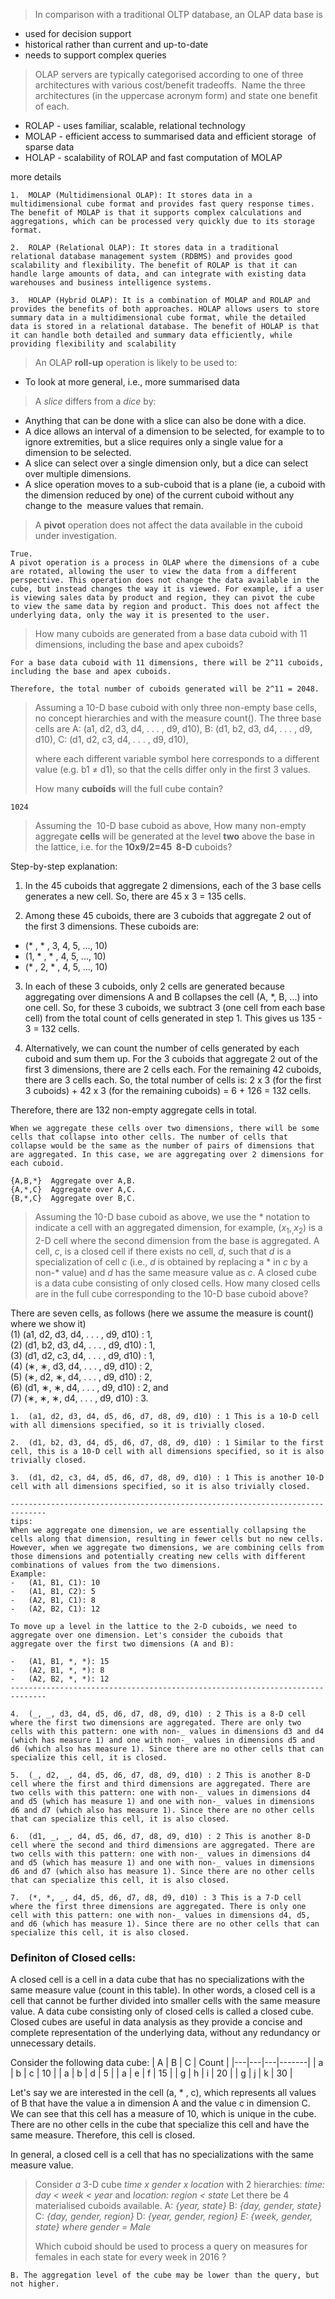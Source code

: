 
>In comparison with a traditional OLTP database, an OLAP data base is

- used for decision support
- historical rather than current and up-to-date
- needs to support complex queries

>OLAP servers are typically categorised according to one of three architectures with various cost/benefit tradeoffs.  Name the three architectures (in the uppercase acronym form) and state one benefit of each.

- ROLAP - uses familiar, scalable, relational technology
- MOLAP - efficient access to summarised data and efficient storage  of sparse data
- HOLAP - scalability of ROLAP and fast computation of MOLAP

more details
```
1.  MOLAP (Multidimensional OLAP): It stores data in a multidimensional cube format and provides fast query response times. The benefit of MOLAP is that it supports complex calculations and aggregations, which can be processed very quickly due to its storage format.
    
2.  ROLAP (Relational OLAP): It stores data in a traditional relational database management system (RDBMS) and provides good scalability and flexibility. The benefit of ROLAP is that it can handle large amounts of data, and can integrate with existing data warehouses and business intelligence systems.
    
3.  HOLAP (Hybrid OLAP): It is a combination of MOLAP and ROLAP and provides the benefits of both approaches. HOLAP allows users to store summary data in a multidimensional cube format, while the detailed data is stored in a relational database. The benefit of HOLAP is that it can handle both detailed and summary data efficiently, while providing flexibility and scalability
```


>An OLAP **roll-up** operation is likely to be used to:

- To look at more general, i.e., more summarised data


> A _slice_ differs from a _dice_ by:

- Anything that can be done with a slice can also be done with a dice.
- A dice allows an interval of a dimension to be selected, for example to to ignore extremities, but a slice requires only a single value for a dimension to be selected.
- A slice can select over a single dimension only, but a dice can select over multiple dimensions.
- A slice operation moves to a sub-cuboid that is a plane (ie, a cuboid with the dimension reduced by one) of the current cuboid without any change to the  measure values that remain.

> A **pivot** operation does not affect the data available in the cuboid under investigation.

```
True.
A pivot operation is a process in OLAP where the dimensions of a cube are rotated, allowing the user to view the data from a different perspective. This operation does not change the data available in the cube, but instead changes the way it is viewed. For example, if a user is viewing sales data by product and region, they can pivot the cube to view the same data by region and product. This does not affect the underlying data, only the way it is presented to the user.
```

> How many cuboids are generated from a base data cuboid with 11 dimensions, including the base and apex cuboids?

```
For a base data cuboid with 11 dimensions, there will be 2^11 cuboids, including the base and apex cuboids.

Therefore, the total number of cuboids generated will be 2^11 = 2048.
```

> Assuming a 10-D base cuboid with only three non-empty base cells,  no concept hierarchies and with the measure count(). 
> The three base cells are
> A: (a1, d2, d3, d4, . . . , d9, d10),
> B: (d1, b2, d3, d4, . . . , d9, d10),
> C: (d1, d2, c3, d4, . . . , d9, d10),
> 
> where each different variable symbol here corresponds to a different value (e.g. b1 ≠ d1), so that the cells differ only in the first 3 values.
> 
> How many **cuboids** will the full cube contain?

```
1024
```


> Assuming the  10-D base cuboid as above, How many non-empty aggregate **cells** will be generated at the level **two** above the base in the lattice, i.e. for the **10x9/2=45  8-D** cuboids?


Step-by-step explanation:

1.  In the 45 cuboids that aggregate 2 dimensions, each of the 3 base cells generates a new cell. So, there are 45 x 3 = 135 cells.
    
2.  Among these 45 cuboids, there are 3 cuboids that aggregate 2 out of the first 3 dimensions. These cuboids are:
    
-   (* , * , 3, 4, 5, ..., 10)
-   (1, * , * , 4, 5, ..., 10)
-   (* , 2, * , 4, 5, ..., 10)

3.  In each of these 3 cuboids, only 2 cells are generated because aggregating over dimensions A and B collapses the cell (A, *, B, ...) into one cell. So, for these 3 cuboids, we subtract 3 (one cell from each base cell) from the total count of cells generated in step 1. This gives us 135 - 3 = 132 cells.
    
4.  Alternatively, we can count the number of cells generated by each cuboid and sum them up. For the 3 cuboids that aggregate 2 out of the first 3 dimensions, there are 2 cells each. For the remaining 42 cuboids, there are 3 cells each. So, the total number of cells is: 2 x 3 (for the first 3 cuboids) + 42 x 3 (for the remaining cuboids) = 6 + 126 = 132 cells.
    

Therefore, there are 132 non-empty aggregate cells in total.

```
When we aggregate these cells over two dimensions, there will be some cells that collapse into other cells. The number of cells that collapse would be the same as the number of pairs of dimensions that are aggregated. In this case, we are aggregating over 2 dimensions for each cuboid.

{A,B,*}  Aggregate over A,B. 
{A,*,C}  Aggregate over A,C. 
{B,*,C}  Aggregate over B,C. 
```


>Assuming the 10-D base cuboid as above, we use the $*$ notation to indicate a cell with an aggregated dimension, for example, $(x_{1},_,x_{2})$ is a 2-D cell where the second dimension from the base is aggregated.
>A cell, $c$, is a closed cell if there exists no cell, $d$, such that $d$ is a specialization of cell $c$ (i.e., $d$ is obtained by replacing a $*$ in $c$ by a non-$*$ value) and $d$ has the same measure value as $c$. A closed cube is a data cube consisting of only closed cells. How many closed cells are in the full cube corresponding to the 10-D base cuboid above?

There are seven cells, as follows (here we assume the measure is count() where we show it)  
(1) (a1, d2, d3, d4, . . . , d9, d10) : 1,  
(2) (d1, b2, d3, d4, . . . , d9, d10) : 1,  
(3) (d1, d2, c3, d4, . . . , d9, d10) : 1,  
(4) (∗, ∗, d3, d4, . . . , d9, d10) : 2,  
(5) (∗, d2, ∗, d4, . . . , d9, d10) : 2,  
(6) (d1, ∗, ∗, d4, . . . , d9, d10) : 2, and  
(7) (∗, ∗, ∗, d4, . . . , d9, d10) : 3.

```
1.  (a1, d2, d3, d4, d5, d6, d7, d8, d9, d10) : 1 This is a 10-D cell with all dimensions specified, so it is trivially closed.
    
2.  (d1, b2, d3, d4, d5, d6, d7, d8, d9, d10) : 1 Similar to the first cell, this is a 10-D cell with all dimensions specified, so it is also trivially closed.
    
3.  (d1, d2, c3, d4, d5, d6, d7, d8, d9, d10) : 1 This is another 10-D cell with all dimensions specified, so it is also trivially closed.

------------------------------------------------------------------------------
tips:
When we aggregate one dimension, we are essentially collapsing the cells along that dimension, resulting in fewer cells but no new cells. However, when we aggregate two dimensions, we are combining cells from those dimensions and potentially creating new cells with different combinations of values from the two dimensions.
Example:
-   (A1, B1, C1): 10
-   (A1, B1, C2): 5
-   (A2, B1, C1): 8
-   (A2, B2, C1): 12

To move up a level in the lattice to the 2-D cuboids, we need to aggregate over one dimension. Let's consider the cuboids that aggregate over the first two dimensions (A and B):

-   (A1, B1, *, *): 15
-   (A2, B1, *, *): 8
-   (A2, B2, *, *): 12
------------------------------------------------------------------------------

4.  (_, _, d3, d4, d5, d6, d7, d8, d9, d10) : 2 This is a 8-D cell where the first two dimensions are aggregated. There are only two cells with this pattern: one with non-_ values in dimensions d3 and d4 (which has measure 1) and one with non-_ values in dimensions d5 and d6 (which also has measure 1). Since there are no other cells that can specialize this cell, it is closed.
    
5.  (_, d2, _, d4, d5, d6, d7, d8, d9, d10) : 2 This is another 8-D cell where the first and third dimensions are aggregated. There are two cells with this pattern: one with non-_ values in dimensions d4 and d5 (which has measure 1) and one with non-_ values in dimensions d6 and d7 (which also has measure 1). Since there are no other cells that can specialize this cell, it is also closed.
    
6.  (d1, _, _, d4, d5, d6, d7, d8, d9, d10) : 2 This is another 8-D cell where the second and third dimensions are aggregated. There are two cells with this pattern: one with non-_ values in dimensions d4 and d5 (which has measure 1) and one with non-_ values in dimensions d6 and d7 (which also has measure 1). Since there are no other cells that can specialize this cell, it is also closed.
    
7.  (*, *, _, d4, d5, d6, d7, d8, d9, d10) : 3 This is a 7-D cell where the first three dimensions are aggregated. There is only one cell with this pattern: one with non-_ values in dimensions d4, d5, and d6 (which has measure 1). Since there are no other cells that can specialize this cell, it is also closed.

```

### Definiton of Closed cells:

A closed cell is a cell in a data cube that has no specializations with the same measure value (count in this table). In other words, a closed cell is a cell that cannot be further divided into smaller cells with the same measure value. A data cube consisting only of closed cells is called a closed cube. Closed cubes are useful in data analysis as they provide a concise and complete representation of the underlying data, without any redundancy or unnecessary details.

Consider the following data cube:
| A | B | C | Count |
|---|---|---|-------|
| a | b | c |  10   |
| a | b | d |  5    |
| a | e | f |  15   |
| g | h | i |  20   |
| g | j | k |  30   |

Let's say we are interested in the cell (a, * , c), which represents all values of B that have the value a in dimension A and the value c in dimension C. We can see that this cell has a measure of 10, which is unique in the cube. There are no other cells in the cube that specialize this cell and have the same measure. Therefore, this cell is closed.

In general, a closed cell is a cell that has no specializations with the same measure value.


> Consider _a_ 3-D cube _time x gender x location_ with 2 hierarchies: _time: day < week < year_ and _location: region < state_
> Let there be 4 materialised cuboids available.
> A: _{year, state}_
> B: _{day, gender, state}_
> C: _{day, gender, region}_
> D: _{year, gender, region}_
> _E: {week, gender, state} where gender = Male_
> 
> Which cuboid should be used to process a query on measures for females in each state for every week in 2016 ?

```
B. The aggregation level of the cube may be lower than the query, but not higher.
```